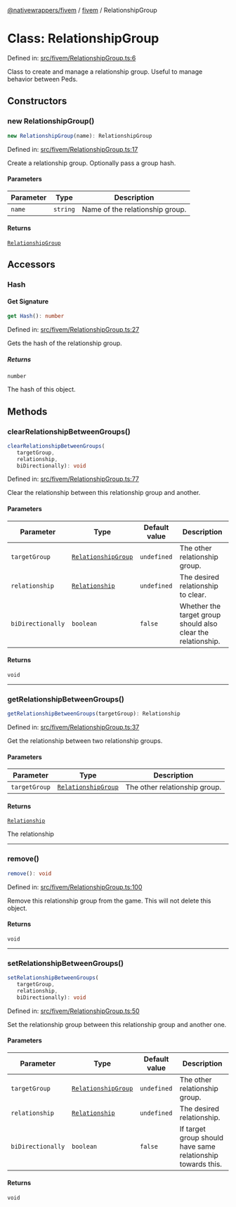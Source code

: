 [@nativewrappers/fivem](../../README.md) / [fivem](../README.md) / RelationshipGroup

# Class: RelationshipGroup

Defined in: [src/fivem/RelationshipGroup.ts:6](https://github.com/nativewrappers/nativewrappers/blob/84be26c83fecd998aefe2c41198ac733aa3abad7/src/fivem/RelationshipGroup.ts#L6)

Class to create and manage a relationship group. Useful to manage behavior between Peds.

## Constructors

### new RelationshipGroup()

```ts
new RelationshipGroup(name): RelationshipGroup
```

Defined in: [src/fivem/RelationshipGroup.ts:17](https://github.com/nativewrappers/nativewrappers/blob/84be26c83fecd998aefe2c41198ac733aa3abad7/src/fivem/RelationshipGroup.ts#L17)

Create a relationship group. Optionally pass a group hash.

#### Parameters

| Parameter | Type | Description |
| ------ | ------ | ------ |
| `name` | `string` | Name of the relationship group. |

#### Returns

[`RelationshipGroup`](RelationshipGroup.md)

## Accessors

### Hash

#### Get Signature

```ts
get Hash(): number
```

Defined in: [src/fivem/RelationshipGroup.ts:27](https://github.com/nativewrappers/nativewrappers/blob/84be26c83fecd998aefe2c41198ac733aa3abad7/src/fivem/RelationshipGroup.ts#L27)

Gets the hash of the relationship group.

##### Returns

`number`

The hash of this object.

## Methods

### clearRelationshipBetweenGroups()

```ts
clearRelationshipBetweenGroups(
   targetGroup, 
   relationship, 
   biDirectionally): void
```

Defined in: [src/fivem/RelationshipGroup.ts:77](https://github.com/nativewrappers/nativewrappers/blob/84be26c83fecd998aefe2c41198ac733aa3abad7/src/fivem/RelationshipGroup.ts#L77)

Clear the relationship between this relationship group and another.

#### Parameters

| Parameter | Type | Default value | Description |
| ------ | ------ | ------ | ------ |
| `targetGroup` | [`RelationshipGroup`](RelationshipGroup.md) | `undefined` | The other relationship group. |
| `relationship` | [`Relationship`](../enumerations/Relationship.md) | `undefined` | The desired relationship to clear. |
| `biDirectionally` | `boolean` | `false` | Whether the target group should also clear the relationship. |

#### Returns

`void`

***

### getRelationshipBetweenGroups()

```ts
getRelationshipBetweenGroups(targetGroup): Relationship
```

Defined in: [src/fivem/RelationshipGroup.ts:37](https://github.com/nativewrappers/nativewrappers/blob/84be26c83fecd998aefe2c41198ac733aa3abad7/src/fivem/RelationshipGroup.ts#L37)

Get the relationship between two relationship groups.

#### Parameters

| Parameter | Type | Description |
| ------ | ------ | ------ |
| `targetGroup` | [`RelationshipGroup`](RelationshipGroup.md) | The other relationship group. |

#### Returns

[`Relationship`](../enumerations/Relationship.md)

The relationship

***

### remove()

```ts
remove(): void
```

Defined in: [src/fivem/RelationshipGroup.ts:100](https://github.com/nativewrappers/nativewrappers/blob/84be26c83fecd998aefe2c41198ac733aa3abad7/src/fivem/RelationshipGroup.ts#L100)

Remove this relationship group from the game. This will not delete this object.

#### Returns

`void`

***

### setRelationshipBetweenGroups()

```ts
setRelationshipBetweenGroups(
   targetGroup, 
   relationship, 
   biDirectionally): void
```

Defined in: [src/fivem/RelationshipGroup.ts:50](https://github.com/nativewrappers/nativewrappers/blob/84be26c83fecd998aefe2c41198ac733aa3abad7/src/fivem/RelationshipGroup.ts#L50)

Set the relationship group between this relationship group and another one.

#### Parameters

| Parameter | Type | Default value | Description |
| ------ | ------ | ------ | ------ |
| `targetGroup` | [`RelationshipGroup`](RelationshipGroup.md) | `undefined` | The other relationship group. |
| `relationship` | [`Relationship`](../enumerations/Relationship.md) | `undefined` | The desired relationship. |
| `biDirectionally` | `boolean` | `false` | If target group should have same relationship towards this. |

#### Returns

`void`
